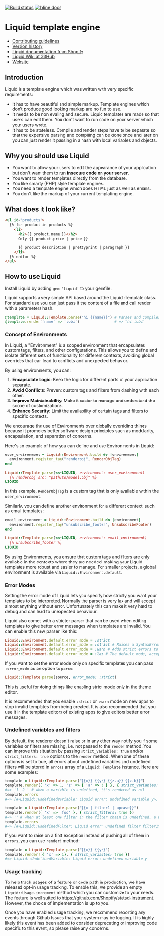 [![Build status](https://github.com/Shopify/liquid/actions/workflows/liquid.yml/badge.svg)](https://github.com/Shopify/liquid/actions/workflows/liquid.yml)
[![Inline docs](http://inch-ci.org/github/Shopify/liquid.svg?branch=master)](http://inch-ci.org/github/Shopify/liquid)

# Liquid template engine

* [Contributing guidelines](CONTRIBUTING.md)
* [Version history](History.md)
* [Liquid documentation from Shopify](https://shopify.dev/docs/api/liquid)
* [Liquid Wiki at GitHub](https://github.com/Shopify/liquid/wiki)
* [Website](http://liquidmarkup.org/)

## Introduction

Liquid is a template engine which was written with very specific requirements:

* It has to have beautiful and simple markup. Template engines which don't produce good looking markup are no fun to use.
* It needs to be non evaling and secure. Liquid templates are made so that users can edit them. You don't want to run code on your server which your users wrote.
* It has to be stateless. Compile and render steps have to be separate so that the expensive parsing and compiling can be done once and later on you can just render it passing in a hash with local variables and objects.

## Why you should use Liquid

* You want to allow your users to edit the appearance of your application but don't want them to run **insecure code on your server**.
* You want to render templates directly from the database.
* You like smarty (PHP) style template engines.
* You need a template engine which does HTML just as well as emails.
* You don't like the markup of your current templating engine.

## What does it look like?

```html
<ul id="products">
  {% for product in products %}
    <li>
      <h2>{{ product.name }}</h2>
      Only {{ product.price | price }}

      {{ product.description | prettyprint | paragraph }}
    </li>
  {% endfor %}
</ul>
```

## How to use Liquid

Install Liquid by adding `gem 'liquid'` to your gemfile.

Liquid supports a very simple API based around the Liquid::Template class.
For standard use you can just pass it the content of a file and call render with a parameters hash.

```ruby
@template = Liquid::Template.parse("hi {{name}}") # Parses and compiles the template
@template.render('name' => 'tobi')                # => "hi tobi"
```

### Concept of Environments

In Liquid, a "Environment" is a scoped environment that encapsulates custom tags, filters, and other configurations. This allows you to define and isolate different sets of functionality for different contexts, avoiding global overrides that can lead to conflicts and unexpected behavior.

By using environments, you can:

1. **Encapsulate Logic**: Keep the logic for different parts of your application separate.
2. **Avoid Conflicts**: Prevent custom tags and filters from clashing with each other.
3. **Improve Maintainability**: Make it easier to manage and understand the scope of customizations.
4. **Enhance Security**: Limit the availability of certain tags and filters to specific contexts.

We encourage the use of Environments over globally overriding things because it promotes better software design principles such as modularity, encapsulation, and separation of concerns.

Here's an example of how you can define and use Environments in Liquid:

```ruby
user_environment = Liquid::Environment.build do |environment|
  environment.register_tag("renderobj", RenderObjTag)
end

Liquid::Template.parse(<<~LIQUID, environment: user_environment)
  {% renderobj src: "path/to/model.obj" %}
LIQUID
```

In this example, `RenderObjTag` is a custom tag that is only available within the `user_environment`.

Similarly, you can define another environment for a different context, such as email templates:

```ruby
email_environment = Liquid::Environment.build do |environment|
  environment.register_tag("unsubscribe_footer", UnsubscribeFooter)
end

Liquid::Template.parse(<<~LIQUID, environment: email_environment)
  {% unsubscribe_footer %}
LIQUID
```

By using Environments, you ensure that custom tags and filters are only available in the contexts where they are needed, making your Liquid templates more robust and easier to manage. For smaller projects, a global environment is available via `Liquid::Environment.default`.

### Error Modes

Setting the error mode of Liquid lets you specify how strictly you want your templates to be interpreted.
Normally the parser is very lax and will accept almost anything without error. Unfortunately this can make
it very hard to debug and can lead to unexpected behaviour.

Liquid also comes with a stricter parser that can be used when editing templates to give better error messages
when templates are invalid. You can enable this new parser like this:

```ruby
Liquid::Environment.default.error_mode = :strict
Liquid::Environment.default.error_mode = :strict # Raises a SyntaxError when invalid syntax is used
Liquid::Environment.default.error_mode = :warn # Adds strict errors to template.errors but continues as normal
Liquid::Environment.default.error_mode = :lax # The default mode, accepts almost anything.
```

If you want to set the error mode only on specific templates you can pass `:error_mode` as an option to `parse`:
```ruby
Liquid::Template.parse(source, error_mode: :strict)
```
This is useful for doing things like enabling strict mode only in the theme editor.

It is recommended that you enable `:strict` or `:warn` mode on new apps to stop invalid templates from being created.
It is also recommended that you use it in the template editors of existing apps to give editors better error messages.

### Undefined variables and filters

By default, the renderer doesn't raise or in any other way notify you if some variables or filters are missing, i.e. not passed to the `render` method.
You can improve this situation by passing `strict_variables: true` and/or `strict_filters: true` options to the `render` method.
When one of these options is set to true, all errors about undefined variables and undefined filters will be stored in `errors` array of a `Liquid::Template` instance.
Here are some examples:

```ruby
template = Liquid::Template.parse("{{x}} {{y}} {{z.a}} {{z.b}}")
template.render({ 'x' => 1, 'z' => { 'a' => 2 } }, { strict_variables: true })
#=> '1  2 ' # when a variable is undefined, it's rendered as nil
template.errors
#=> [#<Liquid::UndefinedVariable: Liquid error: undefined variable y>, #<Liquid::UndefinedVariable: Liquid error: undefined variable b>]
```

```ruby
template = Liquid::Template.parse("{{x | filter1 | upcase}}")
template.render({ 'x' => 'foo' }, { strict_filters: true })
#=> '' # when at least one filter in the filter chain is undefined, a whole expression is rendered as nil
template.errors
#=> [#<Liquid::UndefinedFilter: Liquid error: undefined filter filter1>]
```

If you want to raise on a first exception instead of pushing all of them in `errors`, you can use `render!` method:

```ruby
template = Liquid::Template.parse("{{x}} {{y}}")
template.render!({ 'x' => 1}, { strict_variables: true })
#=> Liquid::UndefinedVariable: Liquid error: undefined variable y
```

### Usage tracking

To help track usages of a feature or code path in production, we have released opt-in usage tracking. To enable this, we provide an empty `Liquid::Usage.increment` method which you can customize to your needs. The feature is well suited to https://github.com/Shopify/statsd-instrument. However, the choice of implementation is up to you.

Once you have enabled usage tracking, we recommend reporting any events through Github Issues that your system may be logging. It is highly likely this event has been added to consider deprecating or improving code specific to this event, so please raise any concerns.
